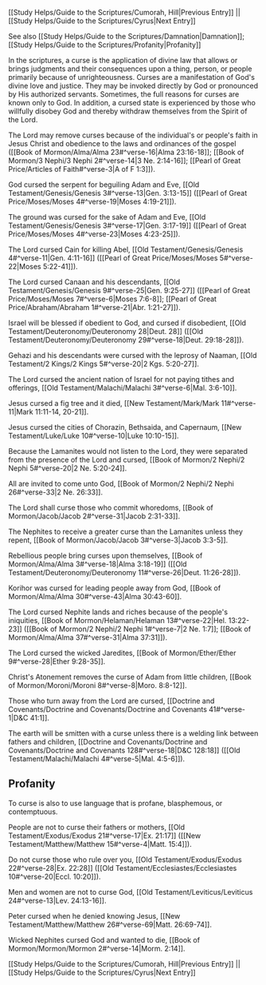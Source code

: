 [[Study Helps/Guide to the Scriptures/Cumorah, Hill|Previous Entry]]  ||  [[Study Helps/Guide to the Scriptures/Cyrus|Next Entry]]

 See also [[Study Helps/Guide to the Scriptures/Damnation|Damnation]]; [[Study Helps/Guide to the Scriptures/Profanity|Profanity]]

 In the scriptures, a curse is the application of divine law that allows or brings judgments and their consequences upon a thing, person, or people primarily because of unrighteousness. Curses are a manifestation of God's divine love and justice. They may be invoked directly by God or pronounced by His authorized servants. Sometimes, the full reasons for curses are known only to God. In addition, a cursed state is experienced by those who willfully disobey God and thereby withdraw themselves from the Spirit of the Lord.

 The Lord may remove curses because of the individual's or people's faith in Jesus Christ and obedience to the laws and ordinances of the gospel ([[Book of Mormon/Alma/Alma 23#^verse-16|Alma 23:16-18]]; [[Book of Mormon/3 Nephi/3 Nephi 2#^verse-14|3 Ne. 2:14-16]]; [[Pearl of Great Price/Articles of Faith#^verse-3|A of F 1:3]]).

 God cursed the serpent for beguiling Adam and Eve, [[Old Testament/Genesis/Genesis 3#^verse-13|Gen. 3:13-15]] ([[Pearl of Great Price/Moses/Moses 4#^verse-19|Moses 4:19-21]]).

 The ground was cursed for the sake of Adam and Eve, [[Old Testament/Genesis/Genesis 3#^verse-17|Gen. 3:17-19]] ([[Pearl of Great Price/Moses/Moses 4#^verse-23|Moses 4:23-25]]).

 The Lord cursed Cain for killing Abel, [[Old Testament/Genesis/Genesis 4#^verse-11|Gen. 4:11-16]] ([[Pearl of Great Price/Moses/Moses 5#^verse-22|Moses 5:22-41]]).

 The Lord cursed Canaan and his descendants, [[Old Testament/Genesis/Genesis 9#^verse-25|Gen. 9:25-27]] ([[Pearl of Great Price/Moses/Moses 7#^verse-6|Moses 7:6-8]]; [[Pearl of Great Price/Abraham/Abraham 1#^verse-21|Abr. 1:21-27]]).

 Israel will be blessed if obedient to God, and cursed if disobedient, [[Old Testament/Deuteronomy/Deuteronomy 28|Deut. 28]] ([[Old Testament/Deuteronomy/Deuteronomy 29#^verse-18|Deut. 29:18-28]]).

 Gehazi and his descendants were cursed with the leprosy of Naaman, [[Old Testament/2 Kings/2 Kings 5#^verse-20|2 Kgs. 5:20-27]].

 The Lord cursed the ancient nation of Israel for not paying tithes and offerings, [[Old Testament/Malachi/Malachi 3#^verse-6|Mal. 3:6-10]].

 Jesus cursed a fig tree and it died, [[New Testament/Mark/Mark 11#^verse-11|Mark 11:11-14, 20-21]].

 Jesus cursed the cities of Chorazin, Bethsaida, and Capernaum, [[New Testament/Luke/Luke 10#^verse-10|Luke 10:10-15]].

 Because the Lamanites would not listen to the Lord, they were separated from the presence of the Lord and cursed, [[Book of Mormon/2 Nephi/2 Nephi 5#^verse-20|2 Ne. 5:20-24]].

 All are invited to come unto God, [[Book of Mormon/2 Nephi/2 Nephi 26#^verse-33|2 Ne. 26:33]].

 The Lord shall curse those who commit whoredoms, [[Book of Mormon/Jacob/Jacob 2#^verse-31|Jacob 2:31-33]].

 The Nephites to receive a greater curse than the Lamanites unless they repent, [[Book of Mormon/Jacob/Jacob 3#^verse-3|Jacob 3:3-5]].

 Rebellious people bring curses upon themselves, [[Book of Mormon/Alma/Alma 3#^verse-18|Alma 3:18-19]] ([[Old Testament/Deuteronomy/Deuteronomy 11#^verse-26|Deut. 11:26-28]]).

 Korihor was cursed for leading people away from God, [[Book of Mormon/Alma/Alma 30#^verse-43|Alma 30:43-60]].

 The Lord cursed Nephite lands and riches because of the people's iniquities, [[Book of Mormon/Helaman/Helaman 13#^verse-22|Hel. 13:22-23]] ([[Book of Mormon/2 Nephi/2 Nephi 1#^verse-7|2 Ne. 1:7]]; [[Book of Mormon/Alma/Alma 37#^verse-31|Alma 37:31]]).

 The Lord cursed the wicked Jaredites, [[Book of Mormon/Ether/Ether 9#^verse-28|Ether 9:28-35]].

 Christ's Atonement removes the curse of Adam from little children, [[Book of Mormon/Moroni/Moroni 8#^verse-8|Moro. 8:8-12]].

 Those who turn away from the Lord are cursed, [[Doctrine and Covenants/Doctrine and Covenants/Doctrine and Covenants 41#^verse-1|D&C 41:1]].

 The earth will be smitten with a curse unless there is a welding link between fathers and children, [[Doctrine and Covenants/Doctrine and Covenants/Doctrine and Covenants 128#^verse-18|D&C 128:18]] ([[Old Testament/Malachi/Malachi 4#^verse-5|Mal. 4:5-6]]).

## Profanity

 To curse is also to use language that is profane, blasphemous, or contemptuous.

 People are not to curse their fathers or mothers, [[Old Testament/Exodus/Exodus 21#^verse-17|Ex. 21:17]] ([[New Testament/Matthew/Matthew 15#^verse-4|Matt. 15:4]]).

 Do not curse those who rule over you, [[Old Testament/Exodus/Exodus 22#^verse-28|Ex. 22:28]] ([[Old Testament/Ecclesiastes/Ecclesiastes 10#^verse-20|Eccl. 10:20]]).

 Men and women are not to curse God, [[Old Testament/Leviticus/Leviticus 24#^verse-13|Lev. 24:13-16]].

 Peter cursed when he denied knowing Jesus, [[New Testament/Matthew/Matthew 26#^verse-69|Matt. 26:69-74]].

 Wicked Nephites cursed God and wanted to die, [[Book of Mormon/Mormon/Mormon 2#^verse-14|Morm. 2:14]].

[[Study Helps/Guide to the Scriptures/Cumorah, Hill|Previous Entry]]  ||  [[Study Helps/Guide to the Scriptures/Cyrus|Next Entry]]